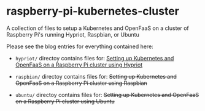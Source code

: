 # raspberry-pi-kubernetes-cluster

A collection of files to setup a Kubernetes and OpenFaaS on a cluster of Raspberry Pi's running Hypriot, Raspbian, or Ubuntu

Please see the blog entries for everything contained here:

  * `hypriot/` directoy contains files for: [Setting up Kubernetes and OpenFaaS on a Raspberry Pi cluster using Hypriot](https://johnwyles.github.io/posts/setting-up-kubernetes-and-openfaas-on-a-raspberry-pi-cluster-using-hypriot/)

  * `raspbian/` directoy contains files for: ~~Setting up Kubernetes and OpenFaaS on a Raspberry Pi cluster using Raspbian~~

  * `ubuntu/` directoy contains files for: ~~Setting up Kubernetes and OpenFaaS on a Raspberry Pi cluster using Ubuntu~~
